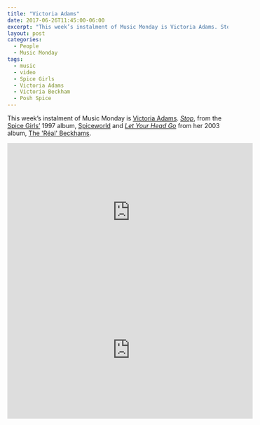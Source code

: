 ```yaml
---
title: "Victoria Adams"
date: 2017-06-26T11:45:00-06:00
excerpt: "This week’s instalment of Music Monday is Victoria Adams. Stop from the Spice Girls’ 1997 album, Spiceworld, and Let Your Head Go from her 2003 album, The 'Réal' Beckhams."
layout: post
categories:
  - People
  - Music Monday
tags:
  - music
  - video
  - Spice Girls
  - Victoria Adams
  - Victoria Beckham
  - Posh Spice
---
```

This week’s instalment of Music Monday is [Victoria Adams](http://www.victoriabeckham.com/). [_Stop_](https://en.wikipedia.org/wiki/Stop_(Spice_Girls_song)), from the [Spice Girls’](https://www.thespicegirls.com/) 1997 album, [Spiceworld](https://en.wikipedia.org/wiki/Spiceworld_(album)) and [_Let Your Head Go_](https://en.wikipedia.org/wiki/Let_Your_Head_Go) from her 2003 album, [The 'Réal' Beckhams](https://en.wikipedia.org/wiki/Victoria_Beckham_discography#Studio_album).

<div class="video-container">
  <iframe width="560" height="315" src="https://www.youtube.com/embed/5JD6ejmlpa8" frameborder="0" allowfullscreen></iframe>
</div>

<div class="video-container">
  <iframe width="560" height="315" src="https://www.youtube.com/embed/fcskhTEHAP0" frameborder="0" allowfullscreen></iframe>
</div>
